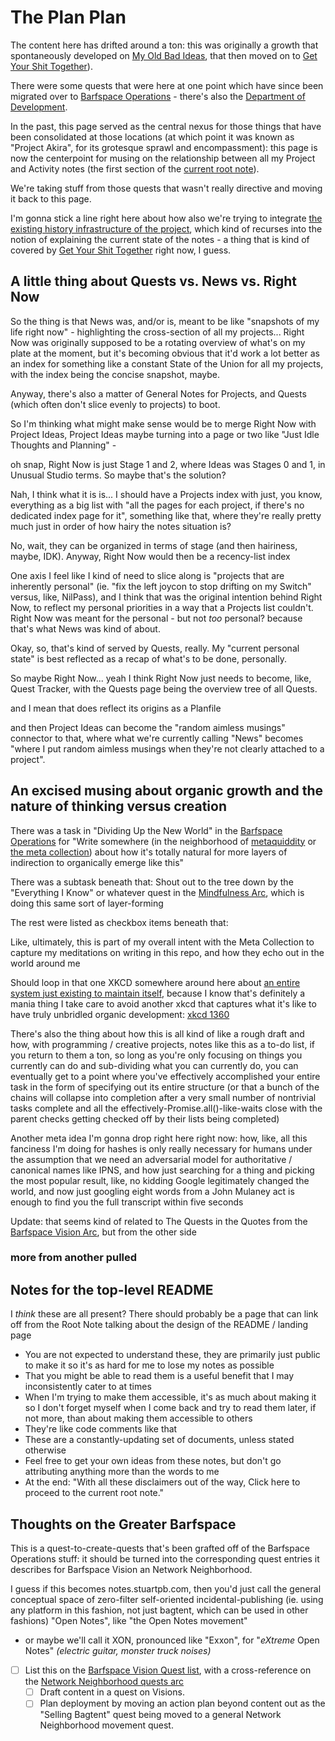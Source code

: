 # The Plan Plan

The content here has drifted around a ton: this was originally a growth that spontaneously developed on [My Old Bad Ideas][], that then moved on to [Get Your Shit Together][GYST]).

There were some quests that were here at one point which have since been migrated over to [Barfspace Operations][] - there's also the [Department of Development][DoD].

[Barfspace Operations]: a3f1fbb2-28c2-43b2-950d-6d5b7af7cd64.md
[DoD]: eb1e81f8-5939-4f85-9930-418044018a75.md
[My Old Bad Ideas]: f3f3d6ba-6342-415a-9f3b-ab4f1d75a692.md
[GYST]: 1da0f61f-c2bb-4b9d-99da-e3f07e18556a.md

In the past, this page served as the central nexus for those things that have been consolidated at those locations (at which point it was known as "Project Akira", for its grotesque sprawl and encompassment): this page is now the centerpoint for musing on the relationship between all my Project and Activity notes (the first section of the [current root note][]).

[current root note]: 81cde66e-d238-4fc1-8381-648a3f90537d.md

We're taking stuff from those quests that wasn't really directive and moving it back to this page.

I'm gonna stick a line right here about how also we're trying to integrate [the existing history infrastructure of the project][history], which kind of recurses into the notion of explaining the current state of the notes - a thing that is kind of covered by [Get Your Shit Together][GYST] right now, I guess.

[history]: 0621dc44-9276-47ef-877b-56756163e04f.md

## A little thing about Quests vs. News vs. Right Now

So the thing is that News was, and/or is, meant to be like "snapshots of my life right now" - highlighting the cross-section of all my projects... Right Now was originally supposed to be a rotating overview of what's on my plate at the moment, but it's becoming obvious that it'd work a lot better as an index for something like a constant State of the Union for all my projects, with the index being the concise snapshot, maybe.

Anyway, there's also a matter of General Notes for Projects, and Quests (which often don't slice evenly to projects) to boot.

So I'm thinking what might make sense would be to merge Right Now with Project Ideas, Project Ideas maybe turning into a page or two like "Just Idle Thoughts and Planning" -

oh snap, Right Now is just Stage 1 and 2, where Ideas was Stages 0 and 1, in Unusual Studio terms. So maybe that's the solution?

Nah, I think what it is is... I should have a Projects index with just, you know, everything as a big list with "all the pages for each project, if there's no dedicated index page for it", something like that, where they're really pretty much just in order of how hairy the notes situation is?

No, wait, they can be organized in terms of stage (and then hairiness, maybe, IDK). Anyway, Right Now would then be a recency-list index

One axis I feel like I kind of need to slice along is "projects that are inherently personal" (ie. "fix the left joycon to stop drifting on my Switch" versus, like, NilPass), and I think that was the original intention behind Right Now, to reflect my personal priorities in a way that a Projects list couldn't. Right Now was meant for the personal - but not *too* personal? because that's what News was kind of about.

Okay, so, that's kind of served by Quests, really. My "current personal state" is best reflected as a recap of what's to be done, personally.

So maybe Right Now... yeah I think Right Now just needs to become, like, Quest Tracker, with the Quests page being the overview tree of all Quests.

and I mean that does reflect its origins as a Planfile

and then Project Ideas can become the "random aimless musings" connector to that, where what we're currently calling "News" becomes "where I put random aimless musings when they're not clearly attached to a project".

## An excised musing about organic growth and the nature of thinking versus creation

There was a task in "Dividing Up the New World" in the [Barfspace Operations][] for "Write somewhere (in the neighborhood of [metaquiddity][] or [the meta collection][]) about how it's totally natural for more layers of indirection to organically emerge like this"

There was a subtask beneath that: Shout out to the tree down by the "Everything I Know" or whatever quest in the [Mindfulness Arc][], which is doing this same sort of layer-forming

The rest were listed as checkbox items beneath that:

Like, ultimately, this is part of my overall intent with the Meta Collection to capture my meditations on writing in this repo, and how they echo out in the world around me

Should loop in that one XKCD somewhere around here about [an entire system just existing to maintain itself][xkcd 1579], because I know that's definitely a mania thing I take care to avoid
another xkcd that captures what it's like to have truly unbridled organic development: [xkcd 1360][]

[xkcd 1579]: https://xkcd.com/1579/
[xkcd 1360]: https://xkcd.com/1360/

There's also the thing about how this is all kind of like a rough draft and how, with programming / creative projects, notes like this as a to-do list, if you return to them a ton, so long as you're only focusing on things you currently can do and sub-dividing what you can currently do, you can eventually get to a point where you've effectively accomplished your entire task in the form of specifying out its entire structure (or that a bunch of the chains will collapse into completion after a very small number of nontrivial tasks complete and all the effectively-Promise.all()-like-waits close with the parent checks getting checked off by their lists being completed)

Another meta idea I'm gonna drop right here right now: how, like, all this fanciness I'm doing for hashes is only really necessary for humans under the assumption that we need an adversarial model for authoritative / canonical names like IPNS, and how just searching for a thing and picking the most popular result, like, no kidding Google legitimately changed the world, and now just googling eight words from a John Mulaney act is enough to find you the full transcript within five seconds

Update: that seems kind of related to The Quests in the Quotes from the [Barfspace Vision Arc][BVA], but from the other side

[metaquiddity]: 3ef0ffc5-818e-4c16-be90-0a8bd6eb8778.md
[the meta collection]: 8c5a1d30-97d9-4395-85be-b6c8ba57b239.md
[Mindfulness Arc]: 2087f1d7-55fa-4d8b-a4a0-01e4d8579047.md
[BVA]: a8c1b237-886b-4169-88ff-9e52bc1dbcf2.md

### more from another pulled

## Notes for the top-level README

I *think* these are all present? There should probably be a page that can link off from the Root Note talking about the design of the README / landing page

- You are not expected to understand these, they are primarily just public to make it so it's as hard for me to lose my notes as possible
- That you might be able to read them is a useful benefit that I may inconsistently cater to at times
- When I'm trying to make them accessible, it's as much about making it so I don't forget myself when I come back and try to read them later, if not more, than about making them accessible to others
- They're like code comments like that
- These are a constantly-updating set of documents, unless stated otherwise
- Feel free to get your own ideas from these notes, but don't go attributing anything more than the words to me
- At the end: "With all these disclaimers out of the way, Click here to proceed to the current root note."

## Thoughts on the Greater Barfspace

This is a quest-to-create-quests that's been grafted off of the Barfspace Operations stuff: it should be turned into the corresponding quest entries it describes for Barfspace Vision an Network Neighborhood.

I guess if this becomes notes.stuartpb.com, then you'd just call the general conceptual space of zero-filter self-oriented incidental-publishing (ie. using any platform in this fashion, not just bagtent, which can be used in other fashions) "Open Notes", like "the Open Notes movement"

- or maybe we'll call it XON, pronounced like "Exxon", for "*eXtreme* Open Notes" *(electric guitar, monster truck noises)*
- [ ] List this on the [Barfspace Vision Quest list][BVQL], with a cross-reference on the [Network Neighborhood quests arc][NetNQ]
  - [ ] Draft content in a quest on Visions.
  - [ ] Plan deployment by moving an action plan beyond content out as the "Selling Bagtent" quest being moved to a general Network Neighborhood movement quest.

[NetNQ]: 8905d737-8f2a-4de7-a850-c1f2b04cd45e.md
[BVQL]: a8c1b237-886b-4169-88ff-9e52bc1dbcf2.md
